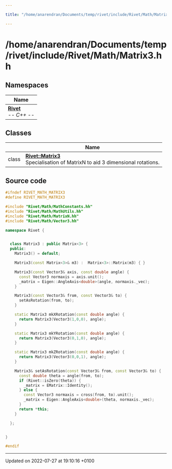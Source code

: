 ```yaml
---

title: "/home/anarendran/Documents/temp/rivet/include/Rivet/Math/Matrix3.hh"

---
```


# /home/anarendran/Documents/temp/rivet/include/Rivet/Math/Matrix3.hh



## Namespaces

| Name           |
| -------------- |
| **[Rivet](http://example.org/namespaces/namespacerivet/)** <br>-*- C++ -*-  |

## Classes

|                | Name           |
| -------------- | -------------- |
| class | **[Rivet::Matrix3](http://example.org/classes/classrivet_1_1matrix3/)** <br>Specialisation of MatrixN to aid 3 dimensional rotations.  |




## Source code

```cpp
#ifndef RIVET_MATH_MATRIX3
#define RIVET_MATH_MATRIX3

#include "Rivet/Math/MathConstants.hh"
#include "Rivet/Math/MathUtils.hh"
#include "Rivet/Math/MatrixN.hh"
#include "Rivet/Math/Vector3.hh"

namespace Rivet {


  class Matrix3 : public Matrix<3> {
  public:
    Matrix3() = default;

    Matrix3(const Matrix<3>& m3) :  Matrix<3>::Matrix(m3) { }

    Matrix3(const Vector3& axis, const double angle) {
      const Vector3 normaxis = axis.unit();
      _matrix = Eigen::AngleAxis<double>(angle, normaxis._vec);
    }

    Matrix3(const Vector3& from, const Vector3& to) {
      setAsRotation(from, to);
    }

    static Matrix3 mkXRotation(const double angle) {
      return Matrix3(Vector3(1,0,0), angle);
    }

    static Matrix3 mkYRotation(const double angle) {
      return Matrix3(Vector3(0,1,0), angle);
    }

    static Matrix3 mkZRotation(const double angle) {
      return Matrix3(Vector3(0,0,1), angle);
    }

    Matrix3& setAsRotation(const Vector3& from, const Vector3& to) {
      const double theta = angle(from, to);
      if (Rivet::isZero(theta)) {
        _matrix = EMatrix::Identity();
      } else {
        const Vector3 normaxis = cross(from, to).unit();
        _matrix = Eigen::AngleAxis<double>(theta, normaxis._vec);
      }
      return *this;
    }

  };


}

#endif
```


-------------------------------

Updated on 2022-07-27 at 19:10:16 +0100
